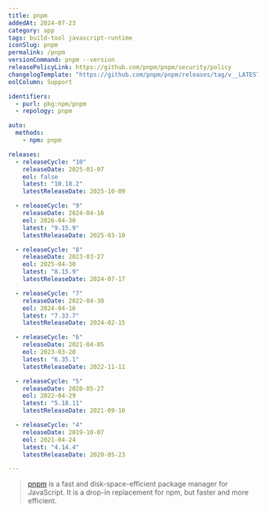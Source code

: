 ```yaml
---
title: pnpm
addedAt: 2024-07-23
category: app
tags: build-tool javascript-runtime
iconSlug: pnpm
permalink: /pnpm
versionCommand: pnpm --version
releasePolicyLink: https://github.com/pnpm/pnpm/security/policy
changelogTemplate: "https://github.com/pnpm/pnpm/releases/tag/v__LATEST__"
eolColumn: Support

identifiers:
  - purl: pkg:npm/pnpm
  - repology: pnpm

auto:
  methods:
    - npm: pnpm

releases:
  - releaseCycle: "10"
    releaseDate: 2025-01-07
    eol: false
    latest: "10.18.2"
    latestReleaseDate: 2025-10-09

  - releaseCycle: "9"
    releaseDate: 2024-04-16
    eol: 2026-04-30
    latest: "9.15.9"
    latestReleaseDate: 2025-03-10

  - releaseCycle: "8"
    releaseDate: 2023-03-27
    eol: 2025-04-30
    latest: "8.15.9"
    latestReleaseDate: 2024-07-17

  - releaseCycle: "7"
    releaseDate: 2022-04-30
    eol: 2024-04-16
    latest: "7.33.7"
    latestReleaseDate: 2024-02-15

  - releaseCycle: "6"
    releaseDate: 2021-04-05
    eol: 2023-03-20
    latest: "6.35.1"
    latestReleaseDate: 2022-11-11

  - releaseCycle: "5"
    releaseDate: 2020-05-27
    eol: 2022-04-29
    latest: "5.18.11"
    latestReleaseDate: 2021-09-16

  - releaseCycle: "4"
    releaseDate: 2019-10-07
    eol: 2021-04-24
    latest: "4.14.4"
    latestReleaseDate: 2020-05-23

---
```


> [pnpm](https://pnpm.io/) is a fast and disk-space-efficient package manager for JavaScript.
> It is a drop-in replacement for npm, but faster and more efficient.

